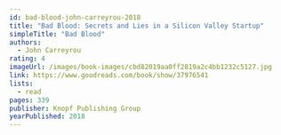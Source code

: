 ```yaml
---
id: bad-blood-john-carreyrou-2018
title: "Bad Blood: Secrets and Lies in a Silicon Valley Startup"
simpleTitle: "Bad Blood"
authors:
  - John Carreyrou
rating: 4
imageUrl: /images/book-images/cbd82019aa0ff2819a2c4bb1232c5127.jpg
link: https://www.goodreads.com/book/show/37976541
lists:
  - read
pages: 339
publisher: Knopf Publishing Group
yearPublished: 2018
---
```

